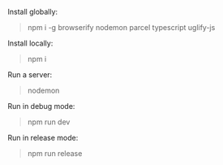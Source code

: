 Install globally:

> npm i -g browserify nodemon parcel typescript uglify-js

Install locally:

> npm i

Run a server:

> nodemon

Run in debug mode:

> npm run dev

Run in release mode:

> npm run release
